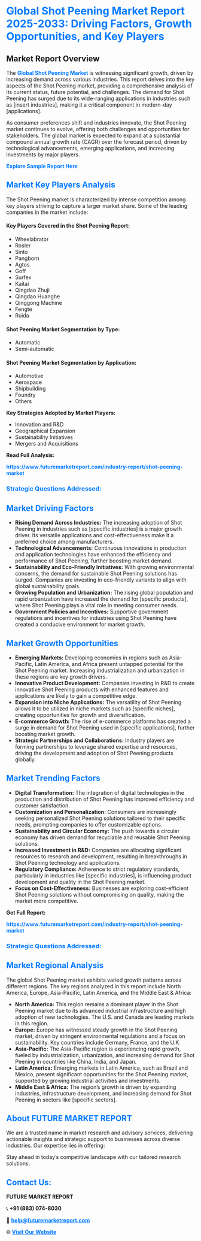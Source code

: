<h1 style="color: #007BFF;">Global Shot Peening Market Report 2025-2033: Driving Factors, Growth Opportunities, and Key Players</h1>

<section id="overview">
<h2>Market Report Overview</h2>
<p>The <a href="https://www.futuremarketreport.com/industry-report/shot-peening-market" style="color: #007BFF; text-decoration: none;"><strong>Global Shot Peening Market</strong></a> is witnessing significant growth, driven by increasing demand across various industries. This report delves into the key aspects of the Shot Peening market, providing a comprehensive analysis of its current status, future potential, and challenges. The demand for Shot Peening has surged due to its wide-ranging applications in industries such as [insert industries], making it a critical component in modern-day [applications].</p>
<p>As consumer preferences shift and industries innovate, the Shot Peening market continues to evolve, offering both challenges and opportunities for stakeholders. The global market is expected to expand at a substantial compound annual growth rate (CAGR) over the forecast period, driven by technological advancements, emerging applications, and increasing investments by major players.</p>
</section>

<section id="overview">
<p><a href="https://www.futuremarketreport.com/request-sample/reportId=28921" style="color: #007BFF; text-decoration: none;"><strong>Explore Sample Report Here</strong></a></p>
</section>

<section id="key-players">
<h2 style="color: #007BFF;">Market Key Players Analysis</h2>
<p>The Shot Peening market is characterized by intense competition among key players striving to capture a larger market share. Some of the leading companies in the market include:</p>
<h4>Key Players Covered in the Shot Peening Report:</h4>
<ul><li>Wheelabrator</li><li>Rosler</li><li>Sinto</li><li>Pangborn</li><li>Agtos</li><li>Goff</li><li>Surfex</li><li>Kaitai</li><li>Qingdao Zhuji</li><li>Qingdao Huanghe</li><li>Qinggong Machine</li><li>Fengte</li><li>Ruida</li></ul>
<h4>Shot Peening Market Segmentation by Type:</h4>
<ul><li>Automatic</li><li>Semi-automatic</li></ul>

<h4>Shot Peening Market Segmentation by Application:</h4>
<ul><li>Automotive</li><li>Aerospace</li><li>Shipbuilding</li><li>Foundry</li><li>Others</li></ul>
<p><strong>Key Strategies Adopted by Market Players:</strong></p>
<ul>
<li>Innovation and R&D</li>
<li>Geographical Expansion</li>
<li>Sustainability Initiatives</li>
<li>Mergers and Acquisitions</li>
</ul>
</section>

<section>
<p><strong>Read Full Analysis: </strong></p><a href="https://www.futuremarketreport.com/industry-report/shot-peening-market" style="color: #007BFF; text-decoration: none;"><strong>https://www.futuremarketreport.com/industry-report/shot-peening-market</strong></a>
<h3 style="color: #007BFF;">Strategic Questions Addressed:</h3>
</section>

<section id="driving-factors">
<h2 style="color: #007BFF;">Market Driving Factors</h2>
<ul>
<li><strong>Rising Demand Across Industries:</strong> The increasing adoption of Shot Peening in industries such as [specific industries] is a major growth driver. Its versatile applications and cost-effectiveness make it a preferred choice among manufacturers.</li>
<li><strong>Technological Advancements:</strong> Continuous innovations in production and application technologies have enhanced the efficiency and performance of Shot Peening, further boosting market demand.</li>
<li><strong>Sustainability and Eco-Friendly Initiatives:</strong> With growing environmental concerns, the demand for sustainable Shot Peening solutions has surged. Companies are investing in eco-friendly variants to align with global sustainability goals.</li>
<li><strong>Growing Population and Urbanization:</strong> The rising global population and rapid urbanization have increased the demand for [specific products], where Shot Peening plays a vital role in meeting consumer needs.</li>
<li><strong>Government Policies and Incentives:</strong> Supportive government regulations and incentives for industries using Shot Peening have created a conducive environment for market growth.</li>
</ul>
</section>

<section id="growth-opportunities">
<h2 style="color: #007BFF;">Market Growth Opportunities</h2>
<ul>
<li><strong>Emerging Markets:</strong> Developing economies in regions such as Asia-Pacific, Latin America, and Africa present untapped potential for the Shot Peening market. Increasing industrialization and urbanization in these regions are key growth drivers.</li>
<li><strong>Innovative Product Development:</strong> Companies investing in R&D to create innovative Shot Peening products with enhanced features and applications are likely to gain a competitive edge.</li>
<li><strong>Expansion into Niche Applications:</strong> The versatility of Shot Peening allows it to be utilized in niche markets such as [specific niches], creating opportunities for growth and diversification.</li>
<li><strong>E-commerce Growth:</strong> The rise of e-commerce platforms has created a surge in demand for Shot Peening used in [specific applications], further boosting market growth.</li>
<li><strong>Strategic Partnerships and Collaborations:</strong> Industry players are forming partnerships to leverage shared expertise and resources, driving the development and adoption of Shot Peening products globally.</li>
</ul>
</section>

<section id="trending-factors">
<h2 style="color: #007BFF;">Market Trending Factors</h2>
<ul>
<li><strong>Digital Transformation:</strong> The integration of digital technologies in the production and distribution of Shot Peening has improved efficiency and customer satisfaction.</li>
<li><strong>Customization and Personalization:</strong> Consumers are increasingly seeking personalized Shot Peening solutions tailored to their specific needs, prompting companies to offer customizable options.</li>
<li><strong>Sustainability and Circular Economy:</strong> The push towards a circular economy has driven demand for recyclable and reusable Shot Peening solutions.</li>
<li><strong>Increased Investment in R&D:</strong> Companies are allocating significant resources to research and development, resulting in breakthroughs in Shot Peening technology and applications.</li>
<li><strong>Regulatory Compliance:</strong> Adherence to strict regulatory standards, particularly in industries like [specific industries], is influencing product development and quality in the Shot Peening market.</li>
<li><strong>Focus on Cost-Effectiveness:</strong> Businesses are exploring cost-efficient Shot Peening solutions without compromising on quality, making the market more competitive.</li>
</ul>
</section>

<section>
<p><strong>Get Full Report: </strong></p><a href="https://www.futuremarketreport.com/industry-report/shot-peening-market" style="color: #007BFF; text-decoration: none;"><strong>https://www.futuremarketreport.com/industry-report/shot-peening-market</strong></a>
<h3 style="color: #007BFF;">Strategic Questions Addressed:</h3>
</section>


<section id="regional-analysis">
<h2 style="color: #007BFF;">Market Regional Analysis</h2>
<p>The global Shot Peening market exhibits varied growth patterns across different regions. The key regions analyzed in this report include North America, Europe, Asia-Pacific, Latin America, and the Middle East & Africa:</p>
<ul>
<li><strong>North America:</strong> This region remains a dominant player in the Shot Peening market due to its advanced industrial infrastructure and high adoption of new technologies. The U.S. and Canada are leading markets in this region.</li>
<li><strong>Europe:</strong> Europe has witnessed steady growth in the Shot Peening market, driven by stringent environmental regulations and a focus on sustainability. Key countries include Germany, France, and the U.K.</li>
<li><strong>Asia-Pacific:</strong> The Asia-Pacific region is experiencing rapid growth, fueled by industrialization, urbanization, and increasing demand for Shot Peening in countries like China, India, and Japan.</li>
<li><strong>Latin America:</strong> Emerging markets in Latin America, such as Brazil and Mexico, present significant opportunities for the Shot Peening market, supported by growing industrial activities and investments.</li>
<li><strong>Middle East & Africa:</strong> The region’s growth is driven by expanding industries, infrastructure development, and increasing demand for Shot Peening in sectors like [specific sectors].</li>
</ul>
</section>

<footer>
<h2 style="color: #007BFF;">About FUTURE MARKET REPORT</h2>
<p>We are a trusted name in market research and advisory services, delivering actionable insights and strategic support to businesses across diverse industries. Our expertise lies in offering:</p>

<p>Stay ahead in today’s competitive landscape with our tailored research solutions.</p>

<h2 style="color: #007BFF;">Contact Us:</h2>
<p><strong>FUTURE MARKET REPORT</strong></p>
<p>📞 <strong>+91 (883) 074-8030</strong></p>
<p>📧 <strong><a href="mailto:help@futuremarketreport.com" style="color: #007BFF;">help@futuremarketreport.com</a></strong></p>
<p>🌐 <strong><a href="https://www.futuremarketreport.com/" style="color: #007BFF;">Visit Our Website</a></strong></p>
</footer>
